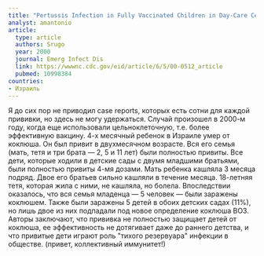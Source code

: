 ```yaml
---
title: "Pertussis Infection in Fully Vaccinated Children in Day-Care Centers, Israel"
analyst: amantonio
article:
  type: article
  authors: Srugo
  year: 2000
  journal: Emerg Infect Dis
  link: https://wwwnc.cdc.gov/eid/article/6/5/00-0512_article
  pubmed: 10998384
countries:
- Израиль
---
```


Я до сих пор не приводил case reports, которых есть сотни для каждой прививки, но здесь не могу удержаться. Случай произошел в 2000-м году, когда еще использовали цельноклеточную, т.е. более эффективную вакцину.
4-х месячный ребенок в Израиле умер от коклюша. Он был привит в двухмесячном возрасте. Вся его семья (мать, тетя и три брата — 2, 5 и 11 лет) были полностью привиты. Все дети, которые ходили в детские сады с двумя младшими братьями, были полностью привиты 4-мя дозами.
Мать ребенка кашляла 3 месяца подряд. Двое его братьев сильно кашляли в течение месяца. 18-летняя тетя, которая жила с ними, не кашляла, но болела.
Впоследствии оказалось, что вся семья младенца — 5 человек — были заражены коклюшем. Также были заражены 5 детей в обоих детских садах (11%), но лишь двое из них подпадали под новое определение коклюша ВОЗ.
Авторы заключают, что прививка не полностью защищает детей от коклюша, ее эффективность не дотягивает даже до раннего детства, и что привитые дети играют роль "тихого резервуара" инфекции в обществе. (привет, коллективный иммунитет!)
